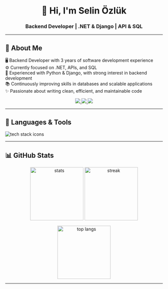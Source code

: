 <h1 align="center">👋 Hi, I'm Selin Özlük</h1>
<h3 align="center">Backend Developer | .NET & Django | API & SQL</h3>

---

## 🚀 About Me  
🖥️ Backend Developer with 3 years of software development experience  
⚙️ Currently focused on .NET, APIs, and SQL  
🐍 Experienced with Python & Django, with strong interest in backend development  
📚 Continuously improving skills in databases and scalable applications  
✨ Passionate about writing clean, efficient, and maintainable code  

<div align="center"> 
  <a href="mailto:selinnozlukk@gmail.com">
    <img src="https://img.shields.io/badge/Gmail-333333?style=for-the-badge&logo=gmail&logoColor=red" />
  </a>
  <a href="https://www.linkedin.com/in/selinozluk/" target="_blank">
    <img src="https://img.shields.io/badge/LinkedIn-0077B5?style=for-the-badge&logo=linkedin&logoColor=white" target="_blank" />
  </a>
  <a href="https://github.com/selinozluk" target="_blank">
     <img src="https://img.shields.io/badge/Portfolio-FF5722?style=for-the-badge&logo=todoist&logoColor=white" target="_blank" /> <!-- sqlite, safari, google-chrome are other good icon options -->
  </a>
</div>

---
## 🧰 Languages & Tools

<p align="left">
  <img
    src="https://skillicons.dev/icons?i=python,cs,dotnet,django,graphql,mysql,mssql,aws,git,postman&theme=dark&perline=8"
    alt="tech stack icons" />
</p>

---

## 📊 GitHub Stats

<p align="center">
  <img height="170" src="https://github-readme-stats.vercel.app/api?username=selinozluk&show_icons=true&theme=tokyonight&hide_border=true" alt="stats" />
  <img height="170" src="https://streak-stats.demolab.com?user=selinozluk&theme=tokyonight&hide_border=true&date_format=j%20M%5B%20Y%5D" alt="streak" />
</p>

<p align="center">
  <img height="170" src="https://github-readme-stats.vercel.app/api/top-langs/?username=selinozluk&layout=compact&theme=tokyonight&hide_border=true&langs_count=6&hide=javascript,html,css,motoko" alt="top langs" />
</p>


---
